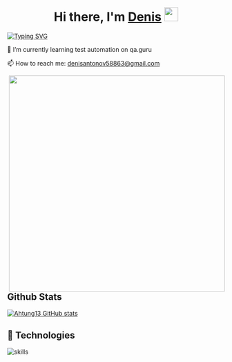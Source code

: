 <h1 align="center">Hi there, I'm <a href="https://google.com/" target="_blank">Denis</a> 
<img src="https://github.com/blackcater/blackcater/raw/main/images/Hi.gif" height="32"/></h1>
<a href="https://git.io/typing-svg"><img src="https://readme-typing-svg.demolab.com?font=MonteCarlo&size=30&pause=1000&color=F037FF&background=FF000000&width=435&lines=I'm+a+beginner+QA+automation+engineer;Always+learning+new+things" alt="Typing SVG" /></a>

🌱 I’m currently learning test automation on qa.guru

📫 How to reach me: denisantonov58863@gmail.com

<img align="right" width="500" src="https://media1.giphy.com/media/13HgwGsXF0aiGY/giphy.gif" />

## Github Stats
[![Ahtung13 GitHub stats](https://github-readme-stats.vercel.app/api?username=ahtung13&show_icons=true&theme=tokyonight)](https://github.com/ahtung13/github-readme-stats)



## 🔧 Technologies

![skills](https://skillicons.dev/icons?i=html,css,py,git,bash&theme=light)


<!--
**ahtung13/ahtung13** is a ✨ _special_ ✨ repository because its `README.md` (this file) appears on your GitHub profile.

Here are some ideas to get you started:

- 🌱 I’m currently learning test automation on qa.guru
- 👯 I’m looking to collaborate on ...
- 🤔 I’m looking for help with ...
- 💬 Ask me about ...
- 📫 How to reach me: ...
- 😄 Pronouns: ...
- ⚡ Fun fact: ...
-->
